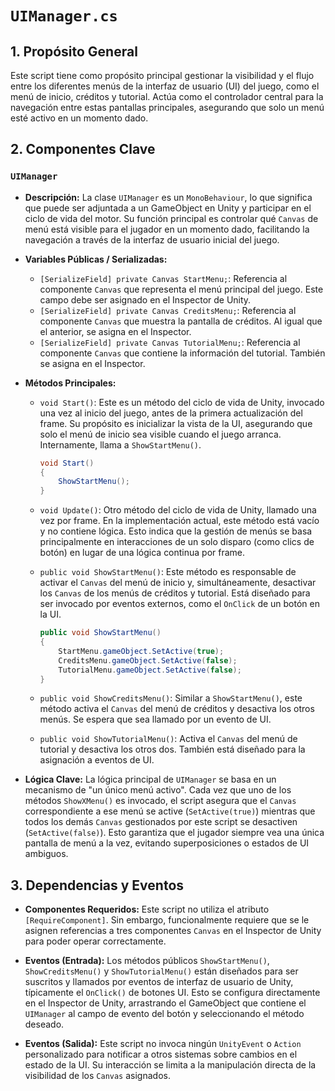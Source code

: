 # `UIManager.cs`

## 1. Propósito General
Este script tiene como propósito principal gestionar la visibilidad y el flujo entre los diferentes menús de la interfaz de usuario (UI) del juego, como el menú de inicio, créditos y tutorial. Actúa como el controlador central para la navegación entre estas pantallas principales, asegurando que solo un menú esté activo en un momento dado.

## 2. Componentes Clave

### `UIManager`
-   **Descripción:** La clase `UIManager` es un `MonoBehaviour`, lo que significa que puede ser adjuntada a un GameObject en Unity y participar en el ciclo de vida del motor. Su función principal es controlar qué `Canvas` de menú está visible para el jugador en un momento dado, facilitando la navegación a través de la interfaz de usuario inicial del juego.
-   **Variables Públicas / Serializadas:**
    -   `[SerializeField] private Canvas StartMenu;`: Referencia al componente `Canvas` que representa el menú principal del juego. Este campo debe ser asignado en el Inspector de Unity.
    -   `[SerializeField] private Canvas CreditsMenu;`: Referencia al componente `Canvas` que muestra la pantalla de créditos. Al igual que el anterior, se asigna en el Inspector.
    -   `[SerializeField] private Canvas TutorialMenu;`: Referencia al componente `Canvas` que contiene la información del tutorial. También se asigna en el Inspector.

-   **Métodos Principales:**
    -   `void Start()`: Este es un método del ciclo de vida de Unity, invocado una vez al inicio del juego, antes de la primera actualización del frame. Su propósito es inicializar la vista de la UI, asegurando que solo el menú de inicio sea visible cuando el juego arranca. Internamente, llama a `ShowStartMenu()`.

        ```csharp
        void Start()
        {
            ShowStartMenu();
        }
        ```

    -   `void Update()`: Otro método del ciclo de vida de Unity, llamado una vez por frame. En la implementación actual, este método está vacío y no contiene lógica. Esto indica que la gestión de menús se basa principalmente en interacciones de un solo disparo (como clics de botón) en lugar de una lógica continua por frame.

    -   `public void ShowStartMenu()`: Este método es responsable de activar el `Canvas` del menú de inicio y, simultáneamente, desactivar los `Canvas` de los menús de créditos y tutorial. Está diseñado para ser invocado por eventos externos, como el `OnClick` de un botón en la UI.

        ```csharp
        public void ShowStartMenu()
        {
            StartMenu.gameObject.SetActive(true);
            CreditsMenu.gameObject.SetActive(false);
            TutorialMenu.gameObject.SetActive(false);
        }
        ```

    -   `public void ShowCreditsMenu()`: Similar a `ShowStartMenu()`, este método activa el `Canvas` del menú de créditos y desactiva los otros menús. Se espera que sea llamado por un evento de UI.

    -   `public void ShowTutorialMenu()`: Activa el `Canvas` del menú de tutorial y desactiva los otros dos. También está diseñado para la asignación a eventos de UI.

-   **Lógica Clave:**
    La lógica principal de `UIManager` se basa en un mecanismo de "un único menú activo". Cada vez que uno de los métodos `ShowXMenu()` es invocado, el script asegura que el `Canvas` correspondiente a ese menú se active (`SetActive(true)`) mientras que todos los demás `Canvas` gestionados por este script se desactiven (`SetActive(false)`). Esto garantiza que el jugador siempre vea una única pantalla de menú a la vez, evitando superposiciones o estados de UI ambiguos.

## 3. Dependencias y Eventos
-   **Componentes Requeridos:**
    Este script no utiliza el atributo `[RequireComponent]`. Sin embargo, funcionalmente requiere que se le asignen referencias a tres componentes `Canvas` en el Inspector de Unity para poder operar correctamente.

-   **Eventos (Entrada):**
    Los métodos públicos `ShowStartMenu()`, `ShowCreditsMenu()` y `ShowTutorialMenu()` están diseñados para ser suscritos y llamados por eventos de interfaz de usuario de Unity, típicamente el `OnClick()` de botones UI. Esto se configura directamente en el Inspector de Unity, arrastrando el GameObject que contiene el `UIManager` al campo de evento del botón y seleccionando el método deseado.

-   **Eventos (Salida):**
    Este script no invoca ningún `UnityEvent` o `Action` personalizado para notificar a otros sistemas sobre cambios en el estado de la UI. Su interacción se limita a la manipulación directa de la visibilidad de los `Canvas` asignados.